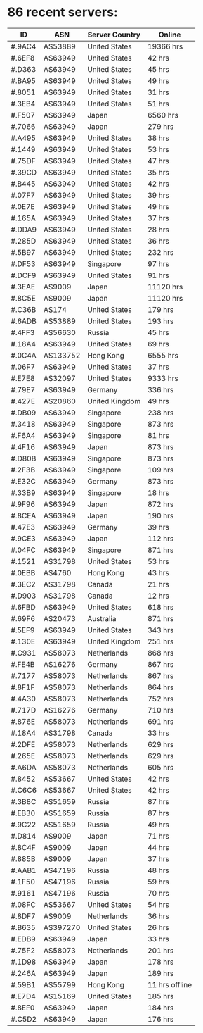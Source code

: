 # 86 recent servers:

| ID | ASN | Server Country | Online |
| ------ | ------ | ------ | ------ |
| #.9AC4 | AS53889 | United States | 19366 hrs |
| #.6EF8 | AS63949 | United States | 42 hrs |
| #.D363 | AS63949 | United States | 45 hrs |
| #.BA95 | AS63949 | United States | 49 hrs |
| #.8051 | AS63949 | United States | 31 hrs |
| #.3EB4 | AS63949 | United States | 51 hrs |
| #.F507 | AS63949 | Japan | 6560 hrs |
| #.7066 | AS63949 | Japan | 279 hrs |
| #.A495 | AS63949 | United States | 38 hrs |
| #.1449 | AS63949 | United States | 53 hrs |
| #.75DF | AS63949 | United States | 47 hrs |
| #.39CD | AS63949 | United States | 35 hrs |
| #.B445 | AS63949 | United States | 42 hrs |
| #.07F7 | AS63949 | United States | 39 hrs |
| #.0E7E | AS63949 | United States | 49 hrs |
| #.165A | AS63949 | United States | 37 hrs |
| #.DDA9 | AS63949 | United States | 28 hrs |
| #.285D | AS63949 | United States | 36 hrs |
| #.5B97 | AS63949 | United States | 232 hrs |
| #.DF53 | AS63949 | Singapore | 97 hrs |
| #.DCF9 | AS63949 | United States | 91 hrs |
| #.3EAE | AS9009 | Japan | 11120 hrs |
| #.8C5E | AS9009 | Japan | 11120 hrs |
| #.C36B | AS174 | United States | 179 hrs |
| #.6ADB | AS53889 | United States | 193 hrs |
| #.4FF3 | AS56630 | Russia | 45 hrs |
| #.18A4 | AS63949 | United States | 69 hrs |
| #.0C4A | AS133752 | Hong Kong | 6555 hrs |
| #.06F7 | AS63949 | United States | 37 hrs |
| #.E7E8 | AS32097 | United States | 9333 hrs |
| #.79E7 | AS63949 | Germany | 336 hrs |
| #.427E | AS20860 | United Kingdom | 49 hrs |
| #.DB09 | AS63949 | Singapore | 238 hrs |
| #.3418 | AS63949 | Singapore | 873 hrs |
| #.F6A4 | AS63949 | Singapore | 81 hrs |
| #.4F16 | AS63949 | Japan | 873 hrs |
| #.D80B | AS63949 | Singapore | 873 hrs |
| #.2F3B | AS63949 | Singapore | 109 hrs |
| #.E32C | AS63949 | Germany | 873 hrs |
| #.33B9 | AS63949 | Singapore | 18 hrs |
| #.9F96 | AS63949 | Japan | 872 hrs |
| #.8CEA | AS63949 | Japan | 190 hrs |
| #.47E3 | AS63949 | Germany | 39 hrs |
| #.9CE3 | AS63949 | Japan | 112 hrs |
| #.04FC | AS63949 | Singapore | 871 hrs |
| #.1521 | AS31798 | United States | 53 hrs |
| #.0EBB | AS4760 | Hong Kong | 43 hrs |
| #.3EC2 | AS31798 | Canada | 21 hrs |
| #.D903 | AS31798 | Canada | 12 hrs |
| #.6FBD | AS63949 | United States | 618 hrs |
| #.69F6 | AS20473 | Australia | 871 hrs |
| #.5EF9 | AS63949 | United States | 343 hrs |
| #.130E | AS63949 | United Kingdom | 251 hrs |
| #.C931 | AS58073 | Netherlands | 868 hrs |
| #.FE4B | AS16276 | Germany | 867 hrs |
| #.7177 | AS58073 | Netherlands | 867 hrs |
| #.8F1F | AS58073 | Netherlands | 864 hrs |
| #.4A30 | AS58073 | Netherlands | 752 hrs |
| #.717D | AS16276 | Germany | 710 hrs |
| #.876E | AS58073 | Netherlands | 691 hrs |
| #.18A4 | AS31798 | Canada | 33 hrs |
| #.2DFE | AS58073 | Netherlands | 629 hrs |
| #.265E | AS58073 | Netherlands | 629 hrs |
| #.A6DA | AS58073 | Netherlands | 605 hrs |
| #.8452 | AS53667 | United States | 42 hrs |
| #.C6C6 | AS53667 | United States | 42 hrs |
| #.3B8C | AS51659 | Russia | 87 hrs |
| #.EB30 | AS51659 | Russia | 87 hrs |
| #.9C22 | AS51659 | Russia | 49 hrs |
| #.D814 | AS9009 | Japan | 71 hrs |
| #.8C4F | AS9009 | Japan | 44 hrs |
| #.885B | AS9009 | Japan | 37 hrs |
| #.AAB1 | AS47196 | Russia | 48 hrs |
| #.1F50 | AS47196 | Russia | 59 hrs |
| #.9161 | AS47196 | Russia | 70 hrs |
| #.08FC | AS53667 | United States | 54 hrs |
| #.8DF7 | AS9009 | Netherlands | 36 hrs |
| #.B635 | AS397270 | United States | 26 hrs |
| #.EDB9 | AS63949 | Japan | 33 hrs |
| #.75F2 | AS58073 | Netherlands | 201 hrs |
| #.1D98 | AS63949 | Japan | 178 hrs |
| #.246A | AS63949 | Japan | 189 hrs |
| #.59B1 | AS55799 | Hong Kong | 11 hrs offline |
| #.E7D4 | AS15169 | United States | 185 hrs |
| #.8EF0 | AS63949 | Japan | 184 hrs |
| #.C5D2 | AS63949 | Japan | 176 hrs |

